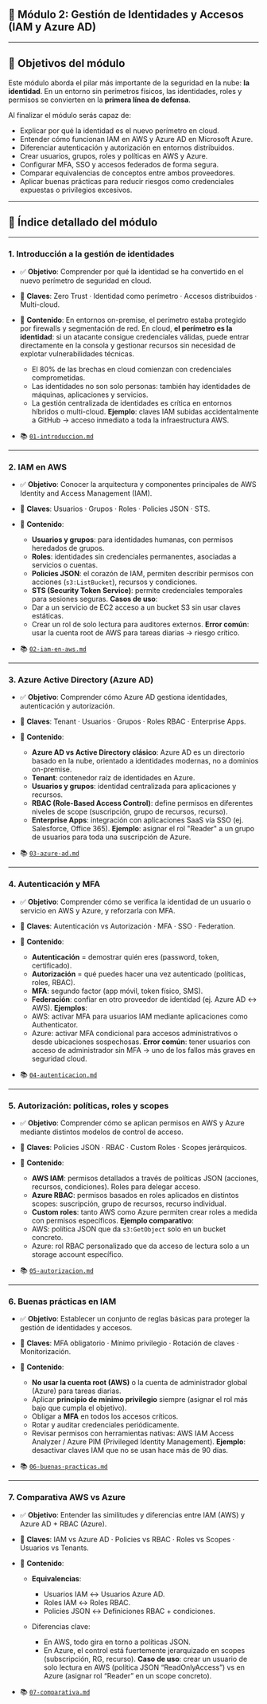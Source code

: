 ## 🔐 Módulo 2: Gestión de Identidades y Accesos (IAM y Azure AD)

---

## 🎯 Objetivos del módulo

Este módulo aborda el pilar más importante de la seguridad en la nube: **la identidad**. En un entorno sin perímetros físicos, las identidades, roles y permisos se convierten en la **primera línea de defensa**.

Al finalizar el módulo serás capaz de:

* Explicar por qué la identidad es el nuevo perímetro en cloud.
* Entender cómo funcionan IAM en AWS y Azure AD en Microsoft Azure.
* Diferenciar autenticación y autorización en entornos distribuidos.
* Crear usuarios, grupos, roles y políticas en AWS y Azure.
* Configurar MFA, SSO y accesos federados de forma segura.
* Comparar equivalencias de conceptos entre ambos proveedores.
* Aplicar buenas prácticas para reducir riesgos como credenciales expuestas o privilegios excesivos.

---

## 🧭 Índice detallado del módulo

---

### 1. Introducción a la gestión de identidades

* ✅ **Objetivo**: Comprender por qué la identidad se ha convertido en el nuevo perímetro de seguridad en cloud.
* 📌 **Claves**: Zero Trust · Identidad como perímetro · Accesos distribuidos · Multi-cloud.
* 🧩 **Contenido**:
  En entornos on-premise, el perímetro estaba protegido por firewalls y segmentación de red. En cloud, **el perímetro es la identidad**: si un atacante consigue credenciales válidas, puede entrar directamente en la consola y gestionar recursos sin necesidad de explotar vulnerabilidades técnicas.

  * El 80% de las brechas en cloud comienzan con credenciales comprometidas.
  * Las identidades no son solo personas: también hay identidades de máquinas, aplicaciones y servicios.
  * La gestión centralizada de identidades es crítica en entornos híbridos o multi-cloud.
    **Ejemplo**: claves IAM subidas accidentalmente a GitHub → acceso inmediato a toda la infraestructura AWS.
* 📚 [`01-introduccion.md`](modulo2-iam/01-introduccion.md)

---

### 2. IAM en AWS

* ✅ **Objetivo**: Conocer la arquitectura y componentes principales de AWS Identity and Access Management (IAM).
* 📌 **Claves**: Usuarios · Grupos · Roles · Policies JSON · STS.
* 🧩 **Contenido**:

  * **Usuarios y grupos**: para identidades humanas, con permisos heredados de grupos.
  * **Roles**: identidades sin credenciales permanentes, asociadas a servicios o cuentas.
  * **Policies JSON**: el corazón de IAM, permiten describir permisos con acciones (`s3:ListBucket`), recursos y condiciones.
  * **STS (Security Token Service)**: permite credenciales temporales para sesiones seguras.
    **Casos de uso**:
  * Dar a un servicio de EC2 acceso a un bucket S3 sin usar claves estáticas.
  * Crear un rol de solo lectura para auditores externos.
    **Error común**: usar la cuenta root de AWS para tareas diarias → riesgo crítico.
* 📚 [`02-iam-en-aws.md`](modulo2-iam/02-iam-en-aws.md)

---

### 3. Azure Active Directory (Azure AD)

* ✅ **Objetivo**: Comprender cómo Azure AD gestiona identidades, autenticación y autorización.
* 📌 **Claves**: Tenant · Usuarios · Grupos · Roles RBAC · Enterprise Apps.
* 🧩 **Contenido**:

  * **Azure AD vs Active Directory clásico**: Azure AD es un directorio basado en la nube, orientado a identidades modernas, no a dominios on-premise.
  * **Tenant**: contenedor raíz de identidades en Azure.
  * **Usuarios y grupos**: identidad centralizada para aplicaciones y recursos.
  * **RBAC (Role-Based Access Control)**: define permisos en diferentes niveles de scope (suscripción, grupo de recursos, recurso).
  * **Enterprise Apps**: integración con aplicaciones SaaS vía SSO (ej. Salesforce, Office 365).
    **Ejemplo**: asignar el rol "Reader" a un grupo de usuarios para toda una suscripción de Azure.
* 📚 [`03-azure-ad.md`](modulo2-iam/03-azure-ad.md)

---

### 4. Autenticación y MFA

* ✅ **Objetivo**: Comprender cómo se verifica la identidad de un usuario o servicio en AWS y Azure, y reforzarla con MFA.
* 📌 **Claves**: Autenticación vs Autorización · MFA · SSO · Federation.
* 🧩 **Contenido**:

  * **Autenticación** = demostrar quién eres (password, token, certificado).
  * **Autorización** = qué puedes hacer una vez autenticado (políticas, roles, RBAC).
  * **MFA**: segundo factor (app móvil, token físico, SMS).
  * **Federación**: confiar en otro proveedor de identidad (ej. Azure AD ↔ AWS).
    **Ejemplos**:
  * AWS: activar MFA para usuarios IAM mediante aplicaciones como Authenticator.
  * Azure: activar MFA condicional para accesos administrativos o desde ubicaciones sospechosas.
    **Error común**: tener usuarios con acceso de administrador sin MFA → uno de los fallos más graves en seguridad cloud.
* 📚 [`04-autenticacion.md`](modulo2-iam/04-autenticacion.md)

---

### 5. Autorización: políticas, roles y scopes

* ✅ **Objetivo**: Comprender cómo se aplican permisos en AWS y Azure mediante distintos modelos de control de acceso.
* 📌 **Claves**: Policies JSON · RBAC · Custom Roles · Scopes jerárquicos.
* 🧩 **Contenido**:

  * **AWS IAM**: permisos detallados a través de políticas JSON (acciones, recursos, condiciones). Roles para delegar acceso.
  * **Azure RBAC**: permisos basados en roles aplicados en distintos scopes: suscripción, grupo de recursos, recurso individual.
  * **Custom roles**: tanto AWS como Azure permiten crear roles a medida con permisos específicos.
    **Ejemplo comparativo**:
  * AWS: política JSON que da `s3:GetObject` solo en un bucket concreto.
  * Azure: rol RBAC personalizado que da acceso de lectura solo a un storage account específico.
* 📚 [`05-autorizacion.md`](modulo2-iam/05-autorizacion.md)

---

### 6. Buenas prácticas en IAM

* ✅ **Objetivo**: Establecer un conjunto de reglas básicas para proteger la gestión de identidades y accesos.
* 📌 **Claves**: MFA obligatorio · Mínimo privilegio · Rotación de claves · Monitorización.
* 🧩 **Contenido**:

  * **No usar la cuenta root (AWS)** o la cuenta de administrador global (Azure) para tareas diarias.
  * Aplicar **principio de mínimo privilegio** siempre (asignar el rol más bajo que cumpla el objetivo).
  * Obligar a **MFA** en todos los accesos críticos.
  * Rotar y auditar credenciales periódicamente.
  * Revisar permisos con herramientas nativas: AWS IAM Access Analyzer / Azure PIM (Privileged Identity Management).
    **Ejemplo**: desactivar claves IAM que no se usan hace más de 90 días.
* 📚 [`06-buenas-practicas.md`](modulo2-iam/06-buenas-practicas.md)

---

### 7. Comparativa AWS vs Azure

* ✅ **Objetivo**: Entender las similitudes y diferencias entre IAM (AWS) y Azure AD + RBAC (Azure).
* 📌 **Claves**: IAM vs Azure AD · Policies vs RBAC · Roles vs Scopes · Usuarios vs Tenants.
* 🧩 **Contenido**:

  * **Equivalencias**:

    * Usuarios IAM ↔ Usuarios Azure AD.
    * Roles IAM ↔ Roles RBAC.
    * Policies JSON ↔ Definiciones RBAC + condiciones.
  * Diferencias clave:

    * En AWS, todo gira en torno a políticas JSON.
    * En Azure, el control está fuertemente jerarquizado en scopes (subscripción, RG, recurso).
      **Caso de uso**: crear un usuario de solo lectura en AWS (política JSON “ReadOnlyAccess”) vs en Azure (asignar rol “Reader” en un scope concreto).
* 📚 [`07-comparativa.md`](modulo2-iam/07-comparativa.md)